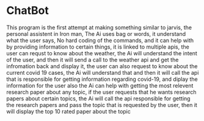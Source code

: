 # ChatBot
This program is the first attempt at making something similar to jarvis, the personal assistent in Iron man, The Ai uses bag or words, it understand what the user says, 
No hard coding of the commands, and it can help with by providing information to certain things, it is linked to multiple apis, the user can requst to know about the weather, the Ai will understand 
the intent of the user, and then it will send a call to the weather api and get the infromation back and display it, the user can also request to know about the current
covid 19 cases, the Ai will understand that and then it will call the api that is responsible for getting information regarding covid-19, and diplay the information for the user
also the Ai can help with getting the most relevent research paper about any topic, if the user requests that he wants research papers about certain topics, the Ai will 
call the api responsible for getting the research papers and pass the topic that is requested by the user, then it will display the top 10 rated paper about the topic
